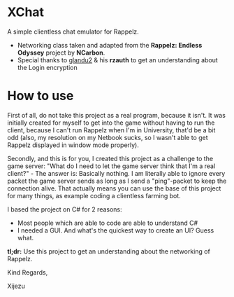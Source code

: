 # XChat
A simple clientless chat emulator for Rappelz.

- Networking class taken and adapted from the **Rappelz: Endless Odyssey** project by **NCarbon**.
- Special thanks to [glandu2](https://github.com/glandu2) & his **rzauth** to get an understanding about the Login encryption

# How to use
First of all, do not take this project as a real program, because it isn't.
It was initially created for myself to get into the game without having to run the client, because I can't run Rappelz when I'm in University, that'd be a bit odd (also, my resolution on my Netbook sucks, so I wasn't able to get Rappelz displayed in window mode properly).

Secondly, and this is for you, I created this project as a challenge to the game server: "What do I need to let the game server think that I'm a real client?" - The answer is: Basically nothing. I am literally able to ignore every packet the game server sends as long as I send a "ping"-packet to keep the connection alive. That actually means you can use the base of this project for many things, as example coding a clientless farming bot.

I based the project on C# for 2 reasons:
- Most people which are able to code are able to understand C#
- I needed a GUI. And what's the quickest way to create an UI? Guess what.

**tl;dr:**
Use this project to get an understanding about the networking of Rappelz.

Kind Regards,

Xijezu
